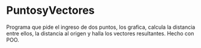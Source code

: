 # PuntosyVectores
Programa que pide el ingreso de dos puntos, los grafica, calcula la distancia entre ellos, la distancia al origen y halla los vectores resultantes. Hecho con POO.
